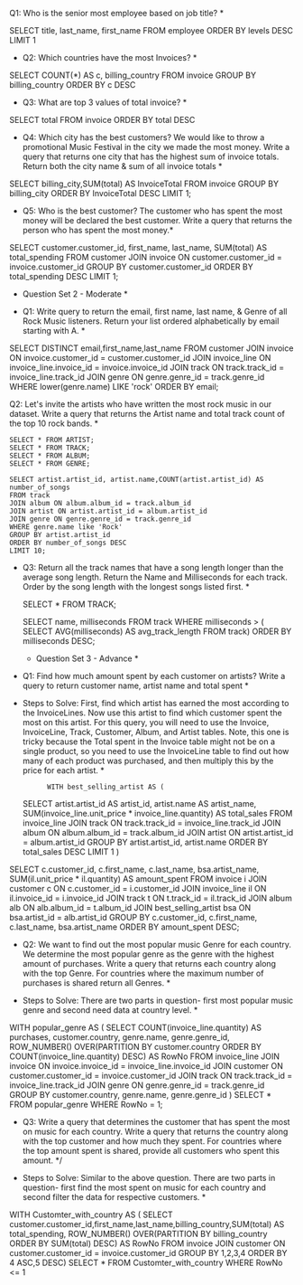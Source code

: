  Q1: Who is the senior most employee based on job title? *

SELECT title, last_name, first_name 
FROM employee
ORDER BY levels DESC
LIMIT 1


* Q2: Which countries have the most Invoices? *

SELECT COUNT(*) AS c, billing_country 
FROM invoice
GROUP BY billing_country
ORDER BY c DESC


* Q3: What are top 3 values of total invoice? *

SELECT total 
FROM invoice
ORDER BY total DESC


* Q4: Which city has the best customers? We would like to throw a promotional Music Festival in the city we made the most money. 
Write a query that returns one city that has the highest sum of invoice totals. 
Return both the city name & sum of all invoice totals *

SELECT billing_city,SUM(total) AS InvoiceTotal
FROM invoice
GROUP BY billing_city
ORDER BY InvoiceTotal DESC
LIMIT 1;


* Q5: Who is the best customer? The customer who has spent the most money will be declared the best customer. 
Write a query that returns the person who has spent the most money.*

SELECT customer.customer_id, first_name, last_name, SUM(total) AS total_spending
FROM customer
JOIN invoice ON customer.customer_id = invoice.customer_id
GROUP BY customer.customer_id
ORDER BY total_spending DESC
LIMIT 1;




* Question Set 2 - Moderate *

* Q1: Write query to return the email, first name, last name, & Genre of all Rock Music listeners. 
Return your list ordered alphabetically by email starting with A. *

SELECT DISTINCT email,first_name,last_name
FROM customer
JOIN invoice ON invoice.customer_id = customer.customer_id
JOIN invoice_line ON invoice_line.invoice_id = invoice.invoice_id
JOIN track ON track.track_id = invoice_line.track_id
JOIN genre ON genre.genre_id = track.genre_id
WHERE lower(genre.name) LIKE 'rock'
ORDER BY email;

 Q2: Let's invite the artists who have written the most rock music in our dataset. 
Write a query that returns the Artist name and total track count of the top 10 rock bands. *
    
	SELECT * FROM ARTIST;
    SELECT * FROM TRACK;
	SELECT * FROM ALBUM;
	SELECT * FROM GENRE;

	SELECT artist.artist_id, artist.name,COUNT(artist.artist_id) AS number_of_songs
    FROM track
    JOIN album ON album.album_id = track.album_id
    JOIN artist ON artist.artist_id = album.artist_id
    JOIN genre ON genre.genre_id = track.genre_id
    WHERE genre.name like 'Rock'
    GROUP BY artist.artist_id
    ORDER BY number_of_songs DESC
    LIMIT 10;

* Q3: Return all the track names that have a song length longer than the average song length. 
Return the Name and Milliseconds for each track. Order by the song length with the longest songs listed first. *

  SELECT * FROM TRACK;
  
  SELECT name, milliseconds
  FROM track
  WHERE milliseconds > (
  SELECT AVG(milliseconds) AS avg_track_length
  FROM track)
  ORDER BY milliseconds DESC;

  * Question Set 3 - Advance *

* Q1: Find how much amount spent by each customer on artists? Write a query to return customer name, artist name and total spent *

* Steps to Solve: First, find which artist has earned the most according to the InvoiceLines. Now use this artist to find 
which customer spent the most on this artist. For this query, you will need to use the Invoice, InvoiceLine, Track, Customer, 
Album, and Artist tables. Note, this one is tricky because the Total spent in the Invoice table might not be on a single product, 
so you need to use the InvoiceLine table to find out how many of each product was purchased, and then multiply this by the price
for each artist. *

            WITH best_selling_artist AS (
	SELECT 
		artist.artist_id AS artist_id, 
		artist.name AS artist_name, 
		SUM(invoice_line.unit_price * invoice_line.quantity) AS total_sales
	FROM invoice_line
	JOIN track ON track.track_id = invoice_line.track_id
	JOIN album ON album.album_id = track.album_id
	JOIN artist ON artist.artist_id = album.artist_id
	GROUP BY artist.artist_id, artist.name
	ORDER BY total_sales DESC
	LIMIT 1
)

SELECT 
	c.customer_id, 
	c.first_name, 
	c.last_name, 
	bsa.artist_name, 
	SUM(il.unit_price * il.quantity) AS amount_spent
FROM invoice i
JOIN customer c ON c.customer_id = i.customer_id
JOIN invoice_line il ON il.invoice_id = i.invoice_id
JOIN track t ON t.track_id = il.track_id
JOIN album alb ON alb.album_id = t.album_id
JOIN best_selling_artist bsa ON bsa.artist_id = alb.artist_id
GROUP BY c.customer_id, c.first_name, c.last_name, bsa.artist_name
ORDER BY amount_spent DESC;

   

* Q2: We want to find out the most popular music Genre for each country. We determine the most popular genre as the genre 
with the highest amount of purchases. Write a query that returns each country along with the top Genre. For countries where 
the maximum number of purchases is shared return all Genres. *

* Steps to Solve:  There are two parts in question- first most popular music genre and second need data at country level. *

WITH popular_genre AS 
(
    SELECT 
        COUNT(invoice_line.quantity) AS purchases, 
        customer.country, 
        genre.name, 
        genre.genre_id, 
        ROW_NUMBER() OVER(PARTITION BY customer.country ORDER BY COUNT(invoice_line.quantity) DESC) AS RowNo
    FROM invoice_line 
    JOIN invoice ON invoice.invoice_id = invoice_line.invoice_id
    JOIN customer ON customer.customer_id = invoice.customer_id
    JOIN track ON track.track_id = invoice_line.track_id
    JOIN genre ON genre.genre_id = track.genre_id
    GROUP BY customer.country, genre.name, genre.genre_id
)
SELECT * 
FROM popular_genre 
WHERE RowNo = 1;




* Q3: Write a query that determines the customer that has spent the most on music for each country. 
Write a query that returns the country along with the top customer and how much they spent. 
For countries where the top amount spent is shared, provide all customers who spent this amount. */

* Steps to Solve:  Similar to the above question. There are two parts in question- 
first find the most spent on music for each country and second filter the data for respective customers. *



WITH Customter_with_country AS (
		SELECT customer.customer_id,first_name,last_name,billing_country,SUM(total) AS total_spending,
	    ROW_NUMBER() OVER(PARTITION BY billing_country ORDER BY SUM(total) DESC) AS RowNo 
		FROM invoice
		JOIN customer ON customer.customer_id = invoice.customer_id
		GROUP BY 1,2,3,4
		ORDER BY 4 ASC,5 DESC)
SELECT * FROM Customter_with_country WHERE RowNo <= 1
